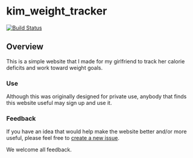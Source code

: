 # kim_weight_tracker

[![Build Status](https://travis-ci.org/1gr8ftoy/kim_weight_tracker.png)](https://travis-ci.org/1gr8ftoy/kim_weight_tracker)

## Overview

This is a simple website that I made for my girlfriend to track her calorie deficits and work toward weight goals.

### Use

Although this was originally designed for private use, anybody that finds this website useful may sign up and use it.

### Feedback
If you have an idea that would help make the website better and/or more useful, please feel free to [create a new issue](https://github.com/1gr8ftoy/kim_weight_tracker/issues/new).

We welcome all feedback.

